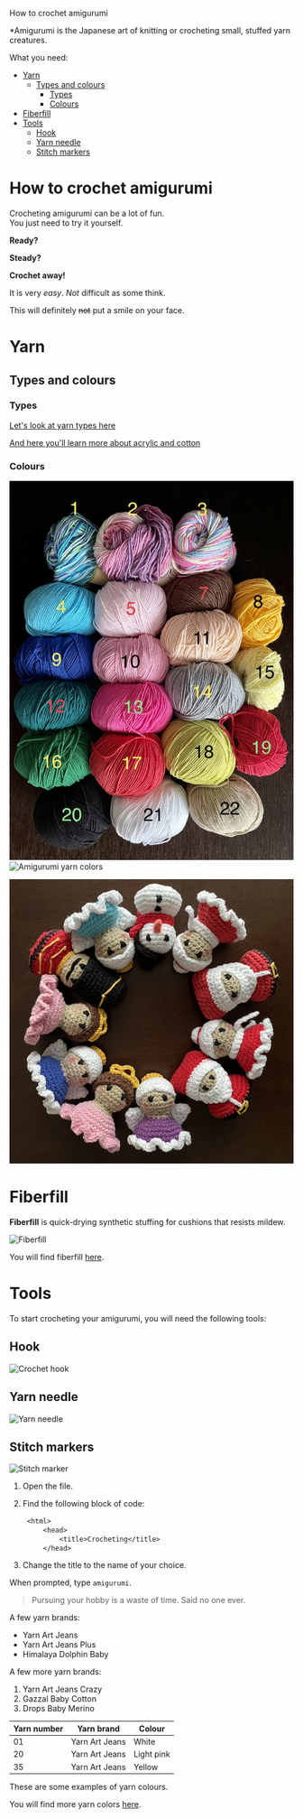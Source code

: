 <!-- Example of title -->
How to crochet amigurumi<!-- omit in toc -->

*Amigurumi is the Japanese art of knitting or crocheting small, stuffed yarn creatures.

<!-- Here comes the table of content -->
What you need:
- [Yarn](#yarn)
  - [Types and colours](#types-and-colours)
    - [Types](#types)
    - [Colours](#colours)
- [Fiberfill](#fiberfill)
- [Tools](#tools)
  - [Hook](#hook)
  - [Yarn needle](#yarn-needle)
  - [Stitch markers](#stitch-markers)


# How to crochet amigurumi<!-- omit in toc -->

<!-- Example of paragraph of text with line break -->
Crocheting amigurumi can be a lot of fun.  
You just need to try it yourself.  

<!-- Example of another paragraph -->
**Ready?**

<!-- Example of bold -->
**Steady?**

__Crochet away!__

<!-- Example of italic  -->
It is very _easy_.
*Not* difficult as some think.

<!-- Example of strikethrough  -->
This will definitely ~~not~~ put a smile on your face.

<!-- Example of headers -->
# Yarn
## Types and colours
### Types
<!-- Example of external link -->
[Let's look at yarn types here](https://www.cuddlystitchescraft.com/best-yarn-for-making-amigurumi/)

<!-- Example of link to another file -->
[And here you'll learn more about acrylic and cotton](YarnTypes.md)

### Colours
<!-- Example of an image -->
![Yarn colors](./images/yarncolours.jpeg "yarn colours")
![Amigurumi yarn colors](https://cdn.aldi-digital.co.uk//Rumi-Yarn-B.jpg?o=D%24UIpIBr6t38IVAYRxz3xZ098pcj&V=rPZ2 "amigurumi yarn colours")

<!-- Example of an image with hover text -->
![Amigurumi colours](./images/amigurumicolours.jpeg "amigurumi colours")

# Fiberfill
**Fiberfill** is quick-drying synthetic stuffing for cushions that resists mildew.

![Fiberfill](https://m.media-amazon.com/images/I/61PUqbP3haL.jpg "fiberfill")

You will find fiberfill [here](https://allegro.pl/listing?string=kulka%20silikonowa&order=p).

# Tools
To start crocheting your amigurumi, you will need the following tools:

## Hook
![Crochet hook](https://www.yarnplaza.com/resize/cloversofttouch.jpg/0/1100/True/clover-soft-touch-crochet-hook-0-5mm.jpg "clover crochet hook")

## Yarn needle
![Yarn needle](https://m.media-amazon.com/images/I/51UpklZjEzL._AC_SY580_.jpg "yarn needle")

## Stitch markers
![Stitch marker](https://images.squarespace-cdn.com/content/v1/56d9a09f62cd944f55317512/1484397300532-2TBYOA6MM5VWC5TEPON2/plastic-locking-stitch-markers.jpg?format=1500w "stitch markers")


<!-- Example of equation or inline code -->


<!-- Example of a block of code -->
1. Open the file.
2. Find the following block of code:

        <html>
            <head>
                <title>Crocheting</title>
            </head>

3. Change the title to the name of your choice.

<!-- Example of code highlighting -->
When prompted, type `amigurumi`.

<!-- Example of quote -->
> Pursuing your hobby is a waste of time. Said no one ever.

<!-- Example of bullet list -->
A few yarn brands:
- Yarn Art Jeans
- Yarn Art Jeans Plus
- Himalaya Dolphin Baby

<!-- Example of numbered list -->
A few more yarn brands:  
1. Yarn Art Jeans Crazy
2. Gazzal Baby Cotton
3. Drops Baby Merino


<!-- Example of table -->
| Yarn number | Yarn brand     | Colour     |
| ----------- | -------------- | ---------- |
| 01          | Yarn Art Jeans | White      |
| 20          | Yarn Art Jeans | Light pink |
| 35          | Yarn Art Jeans | Yellow     |

These are some examples of yarn colours.

<!-- Paragraph after table -->
You will find more yarn colors [here](https://www.olimoripasmanteria.pl/kategoria-produktu/wloczki/jeans/).